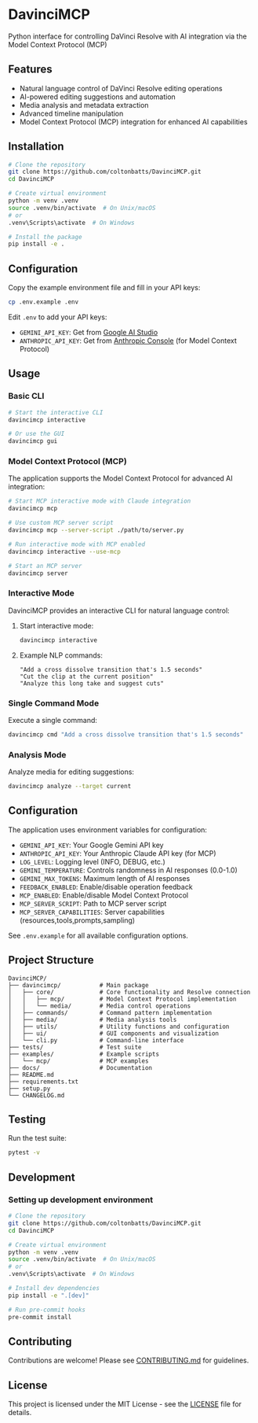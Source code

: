 # DavinciMCP

Python interface for controlling DaVinci Resolve with AI integration via the Model Context Protocol (MCP)

## Features

- Natural language control of DaVinci Resolve editing operations
- AI-powered editing suggestions and automation
- Media analysis and metadata extraction
- Advanced timeline manipulation
- Model Context Protocol (MCP) integration for enhanced AI capabilities

## Installation

```bash
# Clone the repository
git clone https://github.com/coltonbatts/DavinciMCP.git
cd DavinciMCP

# Create virtual environment
python -m venv .venv
source .venv/bin/activate  # On Unix/macOS
# or
.venv\Scripts\activate  # On Windows

# Install the package
pip install -e .
```

## Configuration

Copy the example environment file and fill in your API keys:

```bash
cp .env.example .env
```

Edit `.env` to add your API keys:
- `GEMINI_API_KEY`: Get from [Google AI Studio](https://ai.google.dev/)
- `ANTHROPIC_API_KEY`: Get from [Anthropic Console](https://console.anthropic.com/) (for Model Context Protocol)

## Usage

### Basic CLI

```bash
# Start the interactive CLI
davincimcp interactive

# Or use the GUI
davincimcp gui
```

### Model Context Protocol (MCP)

The application supports the Model Context Protocol for advanced AI integration:

```bash
# Start MCP interactive mode with Claude integration
davincimcp mcp

# Use custom MCP server script
davincimcp mcp --server-script ./path/to/server.py

# Run interactive mode with MCP enabled
davincimcp interactive --use-mcp

# Start an MCP server
davincimcp server
```

### Interactive Mode

DavinciMCP provides an interactive CLI for natural language control:

1. Start interactive mode:
   ```bash
   davincimcp interactive
   ```

2. Example NLP commands:
   ```
   "Add a cross dissolve transition that's 1.5 seconds"
   "Cut the clip at the current position"
   "Analyze this long take and suggest cuts"
   ```

### Single Command Mode
Execute a single command:
```bash
davincimcp cmd "Add a cross dissolve transition that's 1.5 seconds"
```

### Analysis Mode
Analyze media for editing suggestions:
```bash
davincimcp analyze --target current
```

## Configuration
The application uses environment variables for configuration:
- `GEMINI_API_KEY`: Your Google Gemini API key
- `ANTHROPIC_API_KEY`: Your Anthropic Claude API key (for MCP)
- `LOG_LEVEL`: Logging level (INFO, DEBUG, etc.)
- `GEMINI_TEMPERATURE`: Controls randomness in AI responses (0.0-1.0)
- `GEMINI_MAX_TOKENS`: Maximum length of AI responses
- `FEEDBACK_ENABLED`: Enable/disable operation feedback
- `MCP_ENABLED`: Enable/disable Model Context Protocol
- `MCP_SERVER_SCRIPT`: Path to MCP server script
- `MCP_SERVER_CAPABILITIES`: Server capabilities (resources,tools,prompts,sampling)

See `.env.example` for all available configuration options.

## Project Structure
```
DavinciMCP/
├── davincimcp/           # Main package
│   ├── core/             # Core functionality and Resolve connection
│   │   ├── mcp/          # Model Context Protocol implementation
│   │   └── media/        # Media control operations
│   ├── commands/         # Command pattern implementation
│   ├── media/            # Media analysis tools
│   ├── utils/            # Utility functions and configuration
│   ├── ui/               # GUI components and visualization
│   └── cli.py            # Command-line interface
├── tests/                # Test suite
├── examples/             # Example scripts
│   └── mcp/              # MCP examples
├── docs/                 # Documentation
├── README.md
├── requirements.txt
├── setup.py
└── CHANGELOG.md
```

## Testing
Run the test suite:
```bash
pytest -v
```

## Development

### Setting up development environment
```bash
# Clone the repository
git clone https://github.com/coltonbatts/DavinciMCP.git
cd DavinciMCP

# Create virtual environment
python -m venv .venv
source .venv/bin/activate  # On Unix/macOS
# or 
.venv\Scripts\activate  # On Windows

# Install dev dependencies
pip install -e ".[dev]"

# Run pre-commit hooks
pre-commit install
```

## Contributing
Contributions are welcome! Please see [CONTRIBUTING.md](CONTRIBUTING.md) for guidelines.

## License
This project is licensed under the MIT License - see the [LICENSE](LICENSE) file for details.

